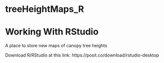 # treeHeightMaps_R
<!DOCTYPE html>
<html>
<body>

<h1>Working With RStudio</h1>

<p>A place to store new maps of canopy tree heights </p>


<p>Download R/RStudio at this link: https://posit.co/download/rstudio-desktop </p>

</body>
</html>


